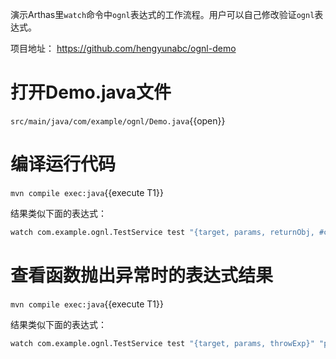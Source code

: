 
演示Arthas里`watch`命令中`ognl`表达式的工作流程。用户可以自己修改验证`ognl`表达式。

项目地址： https://github.com/hengyunabc/ognl-demo
# 打开Demo.java文件

`src/main/java/com/example/ognl/Demo.java`{{open}}

# 编译运行代码

`mvn compile exec:java`{{execute T1}}

结果类似下面的表达式：

```bash
watch com.example.ognl.TestService test "{target, params, returnObj, #cost}" "params[0] > 1 && #cost > 0.1" -x 3
```
# 查看函数抛出异常时的表达式结果

`mvn compile exec:java`{{execute T1}}

结果类似下面的表达式：

```bash
watch com.example.ognl.TestService test "{target, params, throwExp}" "params[0] > 1" -e -x 2
```
